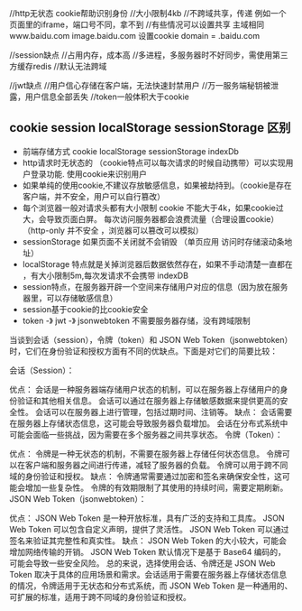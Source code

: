 //http无状态 cookie帮助识别身份 
//大小限制4kb
//不跨域共享，传递 例如一个页面里的iframe，端口号不同，拿不到
//有些情况可以设置共享 主域相同www.baidu.com image.baidu.com  设置cookie domain = .baidu.com

//session缺点
//占用内存，成本高
//多进程，多服务器时不好同步，需使用第三方缓存redis
//默认无法跨域

//jwt缺点
//用户信心存储在客户端，无法快速封禁用户
//万一服务端秘钥被泄露，用户信息全部丢失
//token一般体积大于cookie

## cookie session localStorage sessionStorage 区别
- 前端存储方式 cookie localStorage sessionStorage indexDb
- http请求时无状态的 （cookie特点可以每次请求的时候自动携带）可以实现用户登录功能. 使用cookie来识别用户
- 如果单纯的使用cookie,不建议存放敏感信息，如果被劫持到。（cookie是存在客户端，并不安全，用户可以自行篡改）
- 每个浏览器一般对请求头都有大小限制 cookie 不能大于4k，如果cookie过大，会导致页面白屏。 每次访问服务器都会浪费流量（合理设置cookie）  （http-only 并不安全 ，浏览器可以篡改可以模拟）
- sessionStorage 如果页面不关闭就不会销毁 （单页应用 访问时存储滚动条地址）
- localStorage 特点就是关掉浏览器后数据依然存在，如果不手动清楚一直都在 ，有大小限制5m,每次发请求不会携带  indexDB
- session特点，在服务器开辟一个空间来存储用户对应的信息（因为放在服务器里，可以存储敏感信息）
- session基于cookie的比cookie安全
- token -》 jwt -》 jsonwebtoken 不需要服务器存储，没有跨域限制

当谈到会话（session），令牌（token）和 JSON Web Token（jsonwebtoken）时，它们在身份验证和授权方面有不同的优缺点。下面是对它们的简要比较：

会话（Session）：

优点：
会话是一种服务器端存储用户状态的机制，可以在服务器上存储用户的身份验证和其他相关信息。
会话可以通过在服务器上存储敏感数据来提供更高的安全性。
会话可以在服务器上进行管理，包括过期时间、注销等。
缺点：
会话需要在服务器上存储状态信息，这可能会导致服务器负载增加。
会话在分布式系统中可能会面临一些挑战，因为需要在多个服务器之间共享状态。
令牌（Token）：

优点：
令牌是一种无状态的机制，不需要在服务器上存储任何状态信息。
令牌可以在客户端和服务器之间进行传递，减轻了服务器的负载。
令牌可以用于跨不同域的身份验证和授权。
缺点：
令牌通常需要通过加密和签名来确保安全性，这可能会增加一些复杂性。
令牌的有效期限制了其使用的持续时间，需要定期刷新。
JSON Web Token（jsonwebtoken）：

优点：
JSON Web Token 是一种开放标准，具有广泛的支持和工具库。
JSON Web Token 可以包含自定义声明，提供了灵活性。
JSON Web Token 可以通过签名来验证其完整性和真实性。
缺点：
JSON Web Token 的大小较大，可能会增加网络传输的开销。
JSON Web Token 默认情况下是基于 Base64 编码的，可能会导致一些安全风险。
总的来说，选择使用会话、令牌还是 JSON Web Token 取决于具体的应用场景和需求。会话适用于需要在服务器上存储状态信息的情况，令牌适用于无状态和分布式系统，而 JSON Web Token 是一种通用的、可扩展的标准，适用于跨不同域的身份验证和授权。
